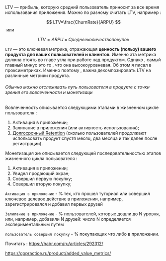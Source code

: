 LTV — прибыль, которую средний пользователь приносит за все время использования приложения. Можно по разному считать LTV, например : 

$$
LTV=\frac{ChurnRate}{ARPU}
$$​
или 

$$
LTV=ARPU×Среднее количество покупок
$$

`LTV` — это ключевая метрика, отражающая **ценность (пользу) вашего продукта для ваших пользователей и клиентов**. Именно эта метрика должна стоять во главе угла при работе над продуктом. Однако , самый главный минус это то , что она высокоуровневая. Об этом я писал в проксиметриках. Именно поэтому , важна декомпозировать LTV на различные метрики продукта. 

<h6>Обычно можно отслеживать путь пользователя в продукте с точки зрения его вовлеченности и монетизаци</h6>

Вовлеченность описывается следующими этапами в жизненном цикле пользователя :
1. Активация в приложении;
2. Залипание в приложении (или активность использования);
3. [Долгосрочный Retention](https://gopractice.ru/product/retention/) (сколько пользователей продолжают использовать продукт спустя месяц, два месяца и так далее после регистрации).

Монетизация же описывается следующей последовательностью этапов жизненного цикла пользователя :
1. Активация в приложении;
2. Увидел продающий экран;
3. Совершил первую покупку;
4. Совершил вторую покупку;

`Активация в приложение` - % тех, кто прошел туториал или совершил ключевое целевое действие в приложении, например, зарегистрировался и добавил первых друзей

`Залипание в приложение` - % пользователей, которые дошли до N уровня, или, например, добавили N друзей: число N определяется экспериментальным путем

`пользователь совершил покупку` - % покупающих что либо в приложении. 








Почитать : 
https://habr.com/ru/articles/292312/

https://gopractice.ru/product/added_value_metrics/